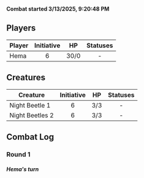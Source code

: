 **Combat started 3/13/2025, 9:20:48 PM**


## Players
| Player | Initiative | HP | Statuses |
| --- | :-: | :-: | :-: |
| Hema | 6 | 30/0 | - |
## Creatures
| Creature | Initiative  | HP | Statuses |
| --- | :-: | :-: | :-: |
| Night Beetle 1 | 6 | 3/3 | - |
| Night Beetles 2 | 6 | 3/3 | - |


## Combat Log

### Round 1

##### Hema's turn
